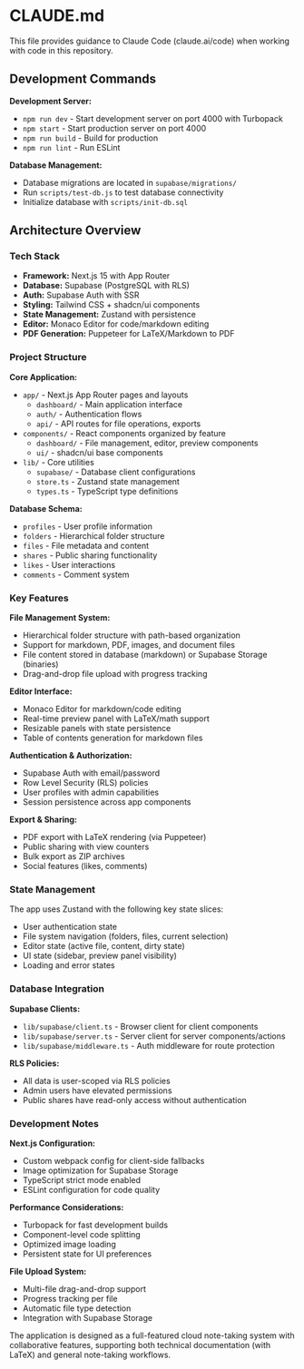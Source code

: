 # CLAUDE.md

This file provides guidance to Claude Code (claude.ai/code) when working with code in this repository.

## Development Commands

**Development Server:**
- `npm run dev` - Start development server on port 4000 with Turbopack
- `npm start` - Start production server on port 4000
- `npm run build` - Build for production
- `npm run lint` - Run ESLint

**Database Management:**
- Database migrations are located in `supabase/migrations/`
- Run `scripts/test-db.js` to test database connectivity
- Initialize database with `scripts/init-db.sql`

## Architecture Overview

### Tech Stack
- **Framework:** Next.js 15 with App Router
- **Database:** Supabase (PostgreSQL with RLS)
- **Auth:** Supabase Auth with SSR
- **Styling:** Tailwind CSS + shadcn/ui components
- **State Management:** Zustand with persistence
- **Editor:** Monaco Editor for code/markdown editing
- **PDF Generation:** Puppeteer for LaTeX/Markdown to PDF

### Project Structure

**Core Application:**
- `app/` - Next.js App Router pages and layouts
  - `dashboard/` - Main application interface
  - `auth/` - Authentication flows
  - `api/` - API routes for file operations, exports
- `components/` - React components organized by feature
  - `dashboard/` - File management, editor, preview components
  - `ui/` - shadcn/ui base components
- `lib/` - Core utilities
  - `supabase/` - Database client configurations
  - `store.ts` - Zustand state management
  - `types.ts` - TypeScript type definitions

**Database Schema:**
- `profiles` - User profile information
- `folders` - Hierarchical folder structure
- `files` - File metadata and content
- `shares` - Public sharing functionality
- `likes` - User interactions
- `comments` - Comment system

### Key Features

**File Management System:**
- Hierarchical folder structure with path-based organization
- Support for markdown, PDF, images, and document files
- File content stored in database (markdown) or Supabase Storage (binaries)
- Drag-and-drop file upload with progress tracking

**Editor Interface:**
- Monaco Editor for markdown/code editing
- Real-time preview panel with LaTeX/math support
- Resizable panels with state persistence
- Table of contents generation for markdown files

**Authentication & Authorization:**
- Supabase Auth with email/password
- Row Level Security (RLS) policies
- User profiles with admin capabilities
- Session persistence across app components

**Export & Sharing:**
- PDF export with LaTeX rendering (via Puppeteer)
- Public sharing with view counters
- Bulk export as ZIP archives
- Social features (likes, comments)

### State Management

The app uses Zustand with the following key state slices:
- User authentication state
- File system navigation (folders, files, current selection)
- Editor state (active file, content, dirty state)
- UI state (sidebar, preview panel visibility)
- Loading and error states

### Database Integration

**Supabase Clients:**
- `lib/supabase/client.ts` - Browser client for client components
- `lib/supabase/server.ts` - Server client for server components/actions
- `lib/supabase/middleware.ts` - Auth middleware for route protection

**RLS Policies:**
- All data is user-scoped via RLS policies
- Admin users have elevated permissions
- Public shares have read-only access without authentication

### Development Notes

**Next.js Configuration:**
- Custom webpack config for client-side fallbacks
- Image optimization for Supabase Storage
- TypeScript strict mode enabled
- ESLint configuration for code quality

**Performance Considerations:**
- Turbopack for fast development builds
- Component-level code splitting
- Optimized image loading
- Persistent state for UI preferences

**File Upload System:**
- Multi-file drag-and-drop support
- Progress tracking per file
- Automatic file type detection
- Integration with Supabase Storage

The application is designed as a full-featured cloud note-taking system with collaborative features, supporting both technical documentation (with LaTeX) and general note-taking workflows.
